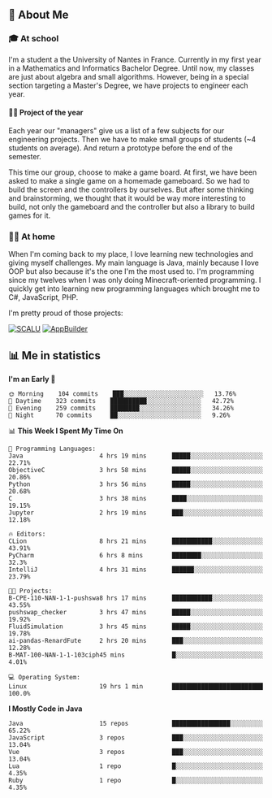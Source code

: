 ## 👀 About Me

### 🎓 At school

I'm a student a the University of Nantes in France. Currently in my first year in a Mathematics and Informatics Bachelor Degree. Until now, my classes are just about algebra and small algorithms. However, being in a special section targeting a Master's Degree, we have projects to engineer each year. 

#### 🔧🔬 Project of the year

Each year our "managers" give us a list of a few subjects for our engineering projects. Then we have to make small groups of students (~4 students on average). And return a prototype before the end of the semester.

This time our group, choose to make a game board. At first, we have been asked to make a single game on a homemade gameboard. So we had to build the screen and the controllers by ourselves. 
But after some thinking and brainstorming, we thought that it would be way more interesting to build, not only the gameboard and the controller but also a library to build games for it.

### 👨‍💻 At home

When I'm coming back to my place, I love learning new technologies and giving myself challenges. My main language is Java, mainly because I love OOP but also because it's the one I'm the most used to. I'm programming since my twelves when I was only doing Minecraft-oriented programming.  I quickly get into learning new programming languages which brought me to C#, JavaScript, PHP. 

I'm pretty proud of those projects:

[![SCALU](https://github-readme-stats.vercel.app/api/pin?username=renardfute&repo=SCALU)](https://github.com/renardfute/scalu)
[![AppBuilder](https://github-readme-stats.vercel.app/api/pin?username=pulsedev2&repo=AppBuilder)](https://github.com/pulsedev2/AppBuilder)

## 📊 Me in statistics
<!--START_SECTION:waka-->
**I'm an Early 🐤** 

```text
🌞 Morning    104 commits    ███░░░░░░░░░░░░░░░░░░░░░░   13.76% 
🌆 Daytime    323 commits    ██████████░░░░░░░░░░░░░░░   42.72% 
🌃 Evening    259 commits    ████████░░░░░░░░░░░░░░░░░   34.26% 
🌙 Night      70 commits     ██░░░░░░░░░░░░░░░░░░░░░░░   9.26%

```


📊 **This Week I Spent My Time On** 

```text
💬 Programming Languages: 
Java                     4 hrs 19 mins       █████░░░░░░░░░░░░░░░░░░░░   22.71% 
ObjectiveC               3 hrs 58 mins       █████░░░░░░░░░░░░░░░░░░░░   20.86% 
Python                   3 hrs 56 mins       █████░░░░░░░░░░░░░░░░░░░░   20.68% 
C                        3 hrs 38 mins       ████░░░░░░░░░░░░░░░░░░░░░   19.15% 
Jupyter                  2 hrs 19 mins       ███░░░░░░░░░░░░░░░░░░░░░░   12.18%

🔥 Editors: 
CLion                    8 hrs 21 mins       ███████████░░░░░░░░░░░░░░   43.91% 
PyCharm                  6 hrs 8 mins        ████████░░░░░░░░░░░░░░░░░   32.3% 
IntelliJ                 4 hrs 31 mins       ██████░░░░░░░░░░░░░░░░░░░   23.79%

🐱‍💻 Projects: 
B-CPE-110-NAN-1-1-pushswa8 hrs 17 mins       ███████████░░░░░░░░░░░░░░   43.55% 
pushswap_checker         3 hrs 47 mins       █████░░░░░░░░░░░░░░░░░░░░   19.92% 
FluidSimulation          3 hrs 45 mins       █████░░░░░░░░░░░░░░░░░░░░   19.78% 
ai-pandas-RenardFute     2 hrs 20 mins       ███░░░░░░░░░░░░░░░░░░░░░░   12.28% 
B-MAT-100-NAN-1-1-103ciph45 mins             █░░░░░░░░░░░░░░░░░░░░░░░░   4.01%

💻 Operating System: 
Linux                    19 hrs 1 min        █████████████████████████   100.0%

```

**I Mostly Code in Java** 

```text
Java                     15 repos            ████████████████░░░░░░░░░   65.22% 
JavaScript               3 repos             ███░░░░░░░░░░░░░░░░░░░░░░   13.04% 
Vue                      3 repos             ███░░░░░░░░░░░░░░░░░░░░░░   13.04% 
Lua                      1 repo              █░░░░░░░░░░░░░░░░░░░░░░░░   4.35% 
Ruby                     1 repo              █░░░░░░░░░░░░░░░░░░░░░░░░   4.35%

```



<!--END_SECTION:waka-->
